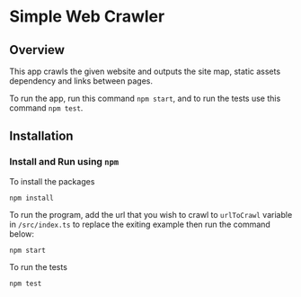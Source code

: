 
# Simple Web Crawler

## Overview
This app crawls the given website and outputs the site map, static assets dependency and links between pages. 

To run the app, run this command `npm start`, and to run the tests use this command `npm test`. 

## Installation

### Install and Run using `npm`

To install the packages
```
npm install
```

To run the program, add the url that you wish to crawl to `urlToCrawl` variable in `/src/index.ts` to replace the exiting example then run the command below: 
```
npm start
```

To run the tests
```
npm test
```